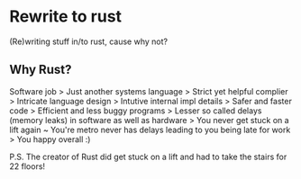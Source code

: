 # Rewrite to rust

(Re)writing stuff in/to rust, cause why not?

## Why Rust?

Software job > Just another systems language > Strict yet helpful complier > Intricate language design > Intutive internal impl details > Safer and faster code > Efficient and less buggy programs > Lesser so called delays (memory leaks) in software as well as hardware > You never get stuck on a lift again ~ You're metro never has delays leading to you being late for work > You happy overall :)

P.S. The creator of Rust did get stuck on a lift and had to take the stairs for 22 floors!

